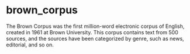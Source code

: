 # brown_corpus
The Brown Corpus was the first million-word electronic corpus of English, created in
1961 at Brown University. This corpus contains text from 500 sources, and the sources
have been categorized by genre, such as news, editorial, and so on.




